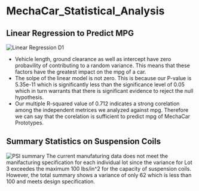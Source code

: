 # MechaCar_Statistical_Analysis

## Linear Regression to Predict MPG
![Linear Regression D1](https://user-images.githubusercontent.com/92958091/152842656-f860e90d-dd68-448d-a3a3-34aab382ee3d.png)
- Vehicle length, ground clearance as well as intercept have zero probavility of contributing to a random variance. This means that these factors have the greatest impact on the mpg of a car.
- The solpe of the linear model is not zero. This is because our P-value is 5.35e-11 which is significantly less than the significance level of 0.05 which in turn warrants that there is significant evidence to reject the null hypothesis. 
- Our multiple R-squared value of 0.712 indicates a strong corelation among the independent metrices we analyzed against mpg. Therefore we can say that the corelation is sufficient to predict mpg of MechaCar Prototypes. 

## Summary Statistics on Suspension Coils
![PSI summary](https://user-images.githubusercontent.com/92958091/152853956-c3dc7856-f64b-44d1-8f06-3cf92c940b40.png)
The current manufaturing data does not meet the manifacturing specification for each individual lot since the variance for Lot 3 exceedes the maximum 100 lbs/in^2 for the capacity of suspension coils. However, the total summary shows a variance of only 62 which is less than 100 and meets design specification. 
